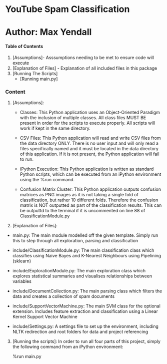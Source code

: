 # YouTube Spam Classification
# Author: Max Yendall

#### Table of Contents

1. [Assumptions]- Asssumptions needing to be met to ensure code will execute
2. [Explanation of Files] - Explanation of all included files in this package
3. [Running The Scripts]
    * [Running main.py]

### Content

1. [Assumptions]:
    * Classes:
    This Python application uses an Object-Oriented Paradigm with the inclusion of multiple classes.
    All class files MUST BE present in order for the scripts to execute properly. All scripts will work if kept in the same directory.

    * CSV Files:
    This Python application will read and write CSV files from the data directory ONLY. There is no user input and will
    only read a files specifically named and it must be located in the data directory of this
    application. If it is not present, the Python application will fail to run.

    * iPython Execution:
    This Python application is written as standard Python scripts, which can be executed from an iPython environment
    using the %run command.
    
    * Confusion Matrix Cluster:
    This Python application outputs confusion matrices as PNG images as it is not taking a single fold of classification, 
    but rather 10 different folds. Therefore the confusion matrix is NOT outputted as part of the classification results. 
    This can be outputtd to the terminal if it is uncommented on line 88 of ClassificationModule.py

2. [Explanation of Files]:
* main.py: The main module modelled off the given template. Simply run this to step through all exploration, parsing and classification
    
* include/ClassificationModule.py: The main classification class which classifies using Naive Bayes and K-Nearest Neighbours using Pipelining (sklearn)
  
* include/ExplorationModule.py: The main exploration class which explores statistical summaries and visualises relationships between variables
		
* include/DocumentCollection.py: The main parsing class which filters the data and creates a collection of spam documents
	
* include/SupportVectorMachine.py: The main SVM class for the optional extension. Includes feature extraction and classification using a Linear Kernel Support Vector Machine
		
* include/Settings.py: A settings file to set up the environment, including NLTK redirection and root folders for data and project referencing

3. [Running the scripts]:
	In order to run all four parts of this project, simply the following command from an iPython environment:
	
	%run main.py
